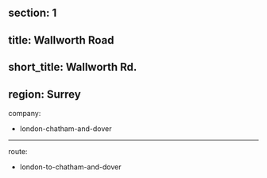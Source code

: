 section: 1
----
title: Wallworth Road
----
short_title: Wallworth Rd.
----
region: Surrey
----
company:
- london-chatham-and-dover
----
route:
- london-to-chatham-and-dover
